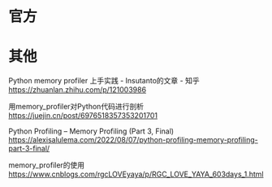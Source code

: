 
# 官方

# 其他

Python memory profiler 上手实践 - Insutanto的文章 - 知乎 https://zhuanlan.zhihu.com/p/121003986

用memory_profiler对Python代码进行剖析 https://juejin.cn/post/6976518357353201701

Python Profiling – Memory Profiling (Part 3, Final) https://alexisalulema.com/2022/08/07/python-profiling-memory-profiling-part-3-final/

memory_profiler的使用 https://www.cnblogs.com/rgcLOVEyaya/p/RGC_LOVE_YAYA_603days_1.html
